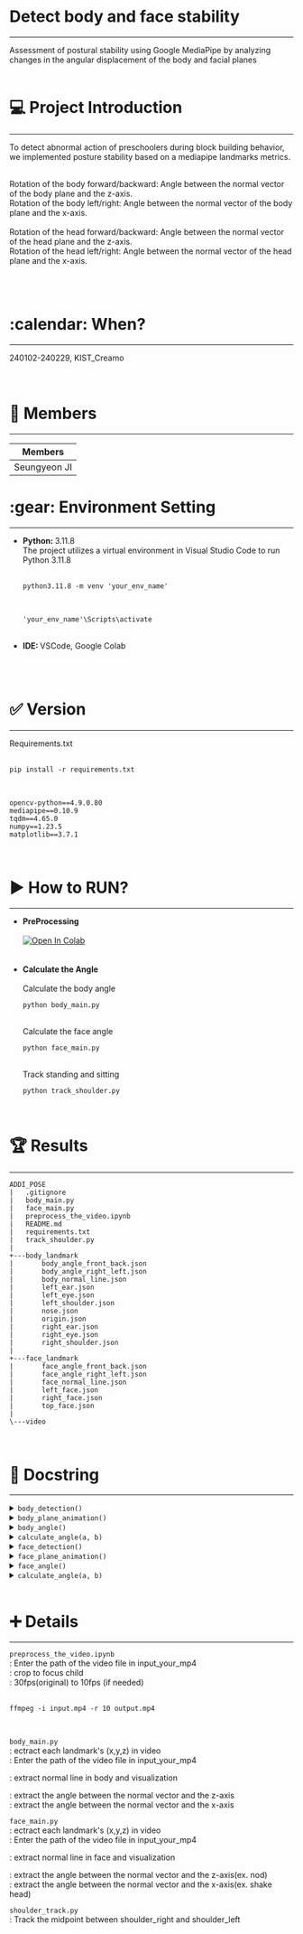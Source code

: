 <h1> Detect body and face stability </h1>
<hr/>
Assessment of postural stability using Google MediaPipe by analyzing changes in the angular displacement of the body and facial planes
<br/><br/>
<h1>💻 Project Introduction </h1>
<hr/>
To detect abnormal action of preschoolers during block building behavior, we implemented posture stability based on a mediapipe landmarks metrics.
<br/><br/>


Rotation of the body forward/backward: Angle between the normal vector of the body plane and the z-axis.<br/>
Rotation of the body left/right: Angle between the normal vector of the body plane and the x-axis.<br/>
<br/>
Rotation of the head forward/backward: Angle between the normal vector of the head plane and the z-axis.<br/>
Rotation of the head left/right: Angle between the normal vector of the head plane and the x-axis.<br/>

<br/><br/>
<h1>:calendar: When? </h1>
<hr/>
240102-240229, KIST_Creamo<br/>
<br/><br/>
<h1>🙂 Members </h1>
<hr/>

|Members|
|------|
|Seungyeon JI|

<h1>:gear: Environment Setting</h1>
<hr/>
<ul>
  <li><b>Python: </b> 3.11.8</li>
  The project utilizes a virtual environment in Visual Studio Code to run Python 3.11.8
<br/><br/>

    python3.11.8 -m venv 'your_env_name'
    
<br/>

    'your_env_name'\Scripts\activate

<br/>
  <li><b>IDE: </b> VSCode, Google Colab</li>
</ul>
<br/><br/>
<h1>✅ Version</h1>
<hr/>
Requirements.txt<br/><br/>


    pip install -r requirements.txt

<br/>

    opencv-python==4.9.0.80
    mediapipe==0.10.9
    tqdm==4.65.0
    numpy==1.23.5
    matplotlib==3.7.1

<br/>

<h1>▶ How to RUN? </h1>
<hr/>

<ul>
  <li><b>PreProcessing</b><br/></li>
  <br/>
  <a target="_blank" href="https://colab.research.google.com/github/jisally/detect_body_N_face_stability/blob/main/preprocess_the_video.ipynb">
  <img src="https://colab.research.google.com/assets/colab-badge.svg" alt="Open In Colab"/>
</a>
  <br/><br/><br/>
  <li><b>Calculate the Angle</b><br/></li>
  <br/>
  Calculate the body angle


    python body_main.py

<br/>  
  Calculate the face angle


    python face_main.py


<br/>  
  Track standing and sitting


    python track_shoulder.py
    
</ul>


<br/>
<h1>🏆 Results </h1>
<hr/>

```
ADDI_POSE
|   .gitignore
|   body_main.py
|   face_main.py
|   preprocess_the_video.ipynb
|   README.md
|   requirements.txt
|   track_shoulder.py
|   
+---body_landmark
|       body_angle_front_back.json
|       body_angle_right_left.json
|       body_normal_line.json
|       left_ear.json
|       left_eye.json
|       left_shoulder.json
|       nose.json
|       origin.json
|       right_ear.json
|       right_eye.json
|       right_shoulder.json
|       
+---face_landmark
|       face_angle_front_back.json
|       face_angle_right_left.json
|       face_normal_line.json
|       left_face.json
|       right_face.json
|       top_face.json
|       
\---video
```
<br/>

<h1> 📄 Docstring </h1>
<hr/>

<details>
<summary><code>body_detection()</code></summary>

Detects body landmarks from a video using MediaPipe Pose.

### Parameters:
- `video_path` (str): Path to the input video file.

### Notes:
- Saves the detected landmark coordinates as JSON files in the 'body_landmark' directory.

</details>

<details>
<summary><code>body_plane_animation()</code></summary>

Creates a 3D animation of body planes based on the detected shoulder landmarks.

### Notes:
- Reads the shoulder landmark coordinates from JSON files and generates the animation.
- Saves the computed body planes and the origin coordinates as JSON files.

</details>

<details>
<summary><code>body_angle()</code></summary>

Calculates body angles from the detected body planes.

### Notes:
- Reads the computed body planes from a JSON file and calculates the front-back and right-left angles.
- Saves the calculated angles as JSON files.

</details>

<details>
<summary><code>calculate_angle(a, b)</code></summary>

Calculates the angle between two vectors.

### Parameters:
- `a` (list): First vector.
- `b` (list): Second vector.

### Returns:
- `float`: Angle between the two vectors in degrees.

</details>

<details>
<summary><code>face_detection()</code></summary>

Detects facial landmarks from a video using MediaPipe FaceMesh.

### Parameters:
- `video_path` (str): Path to the input video file.

### Notes:
- Saves the detected facial landmark coordinates as JSON files in the 'face_landmark' directory.

</details>

<details>
<summary><code>face_plane_animation()</code></summary>

Generates a 3D animation of facial planes based on the detected facial landmarks.

### Notes:
- Reads the facial landmark coordinates from JSON files and generates the animation.
- Saves the computed facial planes as JSON files.

</details>

<details>
<summary><code>face_angle()</code></summary>

Calculates facial angles from the detected facial planes.

### Notes:
- Reads the computed facial planes from a JSON file and calculates the front-back and right-left angles.
- Saves the calculated angles as JSON files.

</details>

<details>
<summary><code>calculate_angle(a, b)</code></summary>

Calculates the angle between two vectors.

### Parameters:
- `a` (list): First vector.
- `b` (list): Second vector.

### Returns:
- `float`: Angle between the two vectors in degrees.

</details>
<br/>


<h1> ➕ Details </h1>
<hr/>
  
`preprocess_the_video.ipynb`
<br/>
: Enter the path of the video file in input_your_mp4
<br/>
: crop to focus child
<br/>
: 30fps(original) to 10fps (if needed)
<br/><br/>

    ffmpeg -i input.mp4 -r 10 output.mp4

 <br/>
 
`body_main.py`
<br/>
: ectract each landmark's (x,y,z) in video
<br/>
: Enter the path of the video file in input_your_mp4
<br/>

: extract normal line in body and visualization<br/>

: extract the angle between the normal vector and the z-axis<br/>
: extract the angle between the normal vector and the x-axis

`face_main.py`<br/>
: ectract each landmark's (x,y,z) in video
<br/>
: Enter the path of the video file in input_your_mp4
<br/>

: extract normal line in face and visualization

: extract the angle between the normal vector and the z-axis(ex. nod)<br/>
: extract the angle between the normal vector and the x-axis(ex. shake head)
<br/>

`shoulder_track.py`<br/>
: Track the midpoint between shoulder_right and shoulder_left
